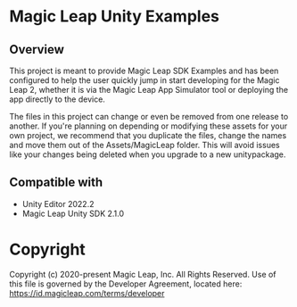 # Magic Leap Unity Examples

## Overview
This project is meant to provide Magic Leap SDK Examples and has been configured to help the user quickly jump in start developing for the Magic Leap 2, whether it is via the Magic Leap App Simulator tool or deploying the app directly to the device.

The files in this project can change or even be removed from one release to another. If you're planning on depending or modifying these assets for your own project, we recommend that you duplicate the files, change the names and move them out of the Assets/MagicLeap folder. This will avoid issues like your changes being deleted when you upgrade to a new unitypackage.

## Compatible with
- Unity Editor 2022.2
- Magic Leap Unity SDK 2.1.0

# Copyright
Copyright (c) 2020-present Magic Leap, Inc. All Rights Reserved.
Use of this file is governed by the Developer Agreement, located
here: https://id.magicleap.com/terms/developer
